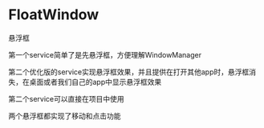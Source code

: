 # FloatWindow
悬浮框

第一个service简单了是先悬浮框，方便理解WindowManager

第二个优化版的service实现悬浮框效果，并且提供在打开其他app时，悬浮框消失，在桌面或者我们自己的app中显示悬浮框效果

第二个service可以直接在项目中使用

两个悬浮框都实现了移动和点击功能
